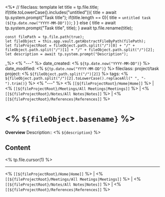 <%*
	// fileclass: template
	let title = tp.file.title;
	if(title.toLowerCase().includes("untitled")){
		title = await tp.system.prompt("Task title");
		if(title.length == 0){
			title = `untitled task (${tp.date.now("YYYY-MM-DD")})`;
		}
	} else {
		title = await tp.system.prompt("Task title", title);
	}
	await tp.file.rename(title);
	
	const filePath = tp.file.path(true);
	let fileObject = this.app.vault.getAbstractFileByPath(filePath);
	let fileProjectRoot = fileObject.path.split("/")[0] + "/" + fileObject.path.split("/")[1] + "/" + fileObject.path.split("/")[2];
	let description = await tp.system.prompt("Description");
	
_%>
<% "---" %>
date_created: <% `${tp.date.now("YYYY-MM-DD")}` %>
date_modified: <% `${tp.date.now("YYYY-MM-DD")}` %>
fileclass: project/task
project: <% `${fileObject.path.split("/")[2]}` %>
tags: <% `${fileObject.path.split("/")[2].toLowerCase().replaceAll(" ", "-").trim()}` %>
<% "---" %>
<% `[[${fileProjectRoot}/Home|Home]]` %> | <% `[[${fileProjectRoot}/Meetings/All Meetings|Meetings]]` %> | <% `[[${fileProjectRoot}/Notes/All Notes|Notes]]` %> | <% `[[${fileProjectRoot}/References|References]]` %>
# <% `${fileObject.basename}` %>
**Overview**
Description:: <% `${description}` %>

## Content
<% tp.file.cursor(1) %>




---
<% `[[${fileProjectRoot}/Home|Home]]` %> | <% `[[${fileProjectRoot}/Meetings/All Meetings|Meetings]]` %> | <% `[[${fileProjectRoot}/Notes/All Notes|Notes]]` %> | <% `[[${fileProjectRoot}/References|References]]` %>
